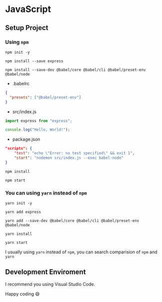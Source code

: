 # JavaScript

## Setup Project

### Using `npm`

`npm init -y`

`npm install --save express`

`npm install --save-dev @babel/core @babel/cli @babel/preset-env @babel/node`

- .babelrc

```json
{
  "presets": ["@babel/preset-env"]
}
```

- src/index.js

```js
import express from "express";

console.log("Hello, World!");
```

- package.json

```json
"scripts": {
    "test": "echo \"Error: no test specified\" && exit 1",
    "start": "nodemon src/index.js --exec babel-node"
}
```

`npm install`

`npm start`

### You can using `yarn` instead of `npm`
`yarn init -y`

`yarn add express`

`yarn add --save-dev @babel/core @babel/cli @babel/preset-env @babel/node`

`yarn install`

`yarn start`

I usually using `yarn` instead of `npm`, you can search comparision of `npm` and `yarn`

## Development Enviroment
I recommend you using Visual Studio Code. 

Happy coding 😄

